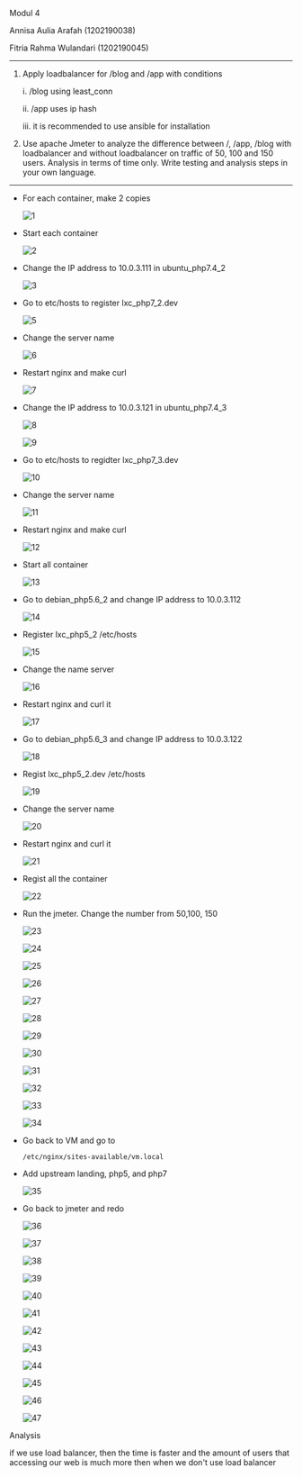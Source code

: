 Modul 4

Annisa Aulia Arafah (1202190038)

Fitria Rahma Wulandari (1202190045)

---

1. Apply loadbalancer for /blog and /app with conditions
   
   i. /blog using least_conn
  
   ii. /app uses ip hash
   
   iii. it is recommended to use ansible for installation
   
2. Use apache Jmeter to analyze the difference between /, /app, /blog with loadbalancer and without loadbalancer on traffic of 50, 100 and 150 users. Analysis in terms of time only. Write testing and analysis steps in your own language.

---

- For each container, make 2 copies 

  ![1](https://user-images.githubusercontent.com/92453574/148256371-b51204b9-7971-4edb-8ab8-dbe6c0223c64.PNG)

  

- Start each container

  ![2](https://user-images.githubusercontent.com/92453574/148256379-4f6de51e-b8e0-43ed-93e1-86dbcbd78b00.PNG)

  

- Change the IP address to 10.0.3.111 in ubuntu_php7.4_2 

  ![3](https://user-images.githubusercontent.com/92453574/148256383-4ed9f83c-0fd2-4235-a3d9-1739226f733e.PNG)

  

- Go to etc/hosts to register lxc_php7_2.dev

  ![5](https://user-images.githubusercontent.com/92453574/148256391-1554aac7-2abd-47ab-a30b-8d7e6ddf69f4.PNG)

  

- Change the server name

  ![6](https://user-images.githubusercontent.com/92453574/148256397-fa168430-5032-47b6-a671-f739e4d6aebd.PNG)

  

- Restart nginx and make curl

  ![7](https://user-images.githubusercontent.com/92453574/148256400-9df0671d-a2a4-4c2b-8719-622fed31ced4.PNG)

- Change the IP address to 10.0.3.121 in ubuntu_php7.4_3

  ![8](https://user-images.githubusercontent.com/92453574/148256403-b388e3a0-9ae9-420e-a865-d1c2f473dd5e.PNG)

  ![9](https://user-images.githubusercontent.com/92453574/148256409-95b80c9a-1a20-4d16-82b3-9a5c59382c6f.PNG)

  

- Go to etc/hosts to regidter lxc_php7_3.dev

  ![10](https://user-images.githubusercontent.com/92453574/148256412-6d256292-a0d7-44a3-bf4c-fc175755819e.PNG)

  

- Change the server name

  ![11](https://user-images.githubusercontent.com/92453574/148256415-c00fb359-ac6d-4042-a509-3e4156855f83.PNG)


  

- Restart nginx and make curl

  ![12](https://user-images.githubusercontent.com/92453574/148256359-e59c1ebe-169b-49ba-8016-e17a749a383a.PNG)

  

- Start all container

  ![13](https://user-images.githubusercontent.com/92453574/148256810-6cae00d2-ea9b-4caf-9242-d71ec1ee2fbf.PNG)

  

- Go to debian_php5.6_2 and change IP address to 10.0.3.112

  ![14](https://user-images.githubusercontent.com/92453574/148256822-77a227de-0164-4d5e-908f-b5651a668afe.PNG)
  

- Register lxc_php5_2 /etc/hosts

  ![15](https://user-images.githubusercontent.com/92453574/148256825-10a0e105-bf04-4ee2-8026-ab67388d45dc.PNG)

  

- Change the name server

  ![16](https://user-images.githubusercontent.com/92453574/148256828-52569a85-0e0a-43ae-9e14-bce121e627d8.PNG)

  

- Restart nginx and curl it

  ![17](https://user-images.githubusercontent.com/92453574/148256833-4af698d8-996b-4fd1-b6ed-116dbab2cd5c.PNG)

  

- Go to debian_php5.6_3 and change IP address to 10.0.3.122

  ![18](https://user-images.githubusercontent.com/92453574/148256837-e85f69e8-e415-4906-a562-1e26f0ed93c5.PNG)

  

- Regist lxc_php5_2.dev /etc/hosts

  ![19](https://user-images.githubusercontent.com/92453574/148256846-284c1f4c-3f91-4484-80e8-94212fb98aef.PNG)

  

- Change the server name

  ![20](https://user-images.githubusercontent.com/92453574/148256850-733dae1e-3e21-419e-9d77-232cf2968a5a.PNG)

  

- Restart nginx and curl it

  ![21](https://user-images.githubusercontent.com/92453574/148256855-5ae882e0-e81d-4c4f-ae3f-6a03db1fe894.PNG)

  

- Regist all the container

  ![22](https://user-images.githubusercontent.com/92453574/148256866-cd4aaf10-5ff2-460b-9e51-13c4d9798aa9.PNG)

  

- Run the jmeter. Change the number from 50,100, 150

  ![23](https://user-images.githubusercontent.com/92453574/148266058-08ebd465-6b73-405c-b32e-884cf3f37999.png)

  ![24](https://user-images.githubusercontent.com/92453574/148266063-a629ddcb-b9b8-4794-aef2-d2ee161c18fb.png)

  ![25](https://user-images.githubusercontent.com/92453574/148266064-3108f728-c1e8-4bce-ab91-45ebe3f53b32.png)

  ![26](https://user-images.githubusercontent.com/92453574/148266067-3c5efdf5-aa06-4d22-8e7a-36a2294b40cb.png)

  ![27](https://user-images.githubusercontent.com/92453574/148266071-00fba6b7-abcc-4605-b3ed-511f6d053efc.png)

  ![28](https://user-images.githubusercontent.com/92453574/148266074-1871a9f3-1af4-4d93-9d82-929c149795a8.png)

  ![29](https://user-images.githubusercontent.com/92453574/148266076-054a71e3-8871-428c-9237-8b1d01f652c6.png)

  ![30](https://user-images.githubusercontent.com/92453574/148324939-c92623ff-8c32-4116-a549-f10a705a18d4.png)

  ![31](https://user-images.githubusercontent.com/92453574/148266080-a099b597-281e-4f9f-a9ba-8b35b93e0715.png)
  
  ![32](https://user-images.githubusercontent.com/92453574/148266082-069c8023-f7b5-4cd2-b471-364863a68ab9.png)

  ![33](https://user-images.githubusercontent.com/92453574/148266084-0fd3b98b-e315-4ce5-85d1-fe4626167994.png)

  ![34](https://user-images.githubusercontent.com/92453574/148266086-fd4e92e7-7003-4c25-bfa7-e56561a6f75a.png)

  

- Go back to VM and go to

  ```
  /etc/nginx/sites-available/vm.local
  ```

  

- Add upstream landing, php5, and php7

  ![35](https://user-images.githubusercontent.com/92453574/148266090-e27e64b6-9867-4b05-bae5-623f2092d1ec.PNG)

  

- Go back to jmeter and redo

  ![36](https://user-images.githubusercontent.com/92453574/148266091-da0ec16e-a9da-4ae9-a6f5-b6772d968936.png)

  ![37](https://user-images.githubusercontent.com/92453574/148266098-dee00661-12b6-43c9-a4c6-aa3b3f4977f1.png)

  ![38](https://user-images.githubusercontent.com/92453574/148266100-29947b49-bbad-47b6-9450-1cbb56e3a56f.png)

  ![39](https://user-images.githubusercontent.com/92453574/148266103-5e5331a5-1c41-4eaf-bb70-38705cf8a98f.png)

  ![40](https://user-images.githubusercontent.com/92453574/148266105-fd658891-4807-4b05-b149-c875d123c279.png)

  ![41](https://user-images.githubusercontent.com/92453574/148266112-11518da3-bc7b-4d56-b59a-b906770e3ff8.png)

  ![42](https://user-images.githubusercontent.com/92453574/148266117-f6861925-f66d-45b9-8cd8-696232ebff0e.png)

  ![43](https://user-images.githubusercontent.com/92453574/148266120-d040db1b-5baf-438f-802f-ea87c4c0952e.png)

  ![44](https://user-images.githubusercontent.com/92453574/148266125-02eff9bc-9810-40d2-b08d-22c7892f032e.png)

  ![45](https://user-images.githubusercontent.com/92453574/148266127-5a73d8cc-5664-4bdf-aea9-51890b0740b7.png)

  ![46](https://user-images.githubusercontent.com/92453574/148266134-fb6251fb-cc42-4ed7-aef2-16ec44276a0e.png)

  ![47](https://user-images.githubusercontent.com/92453574/148266138-7d44c886-26e3-4c53-9fb3-ba529c9f19c8.png)

  

Analysis

if we use load balancer, then the time is faster and the amount of users that accessing our web is much more then when we don't use load balancer
